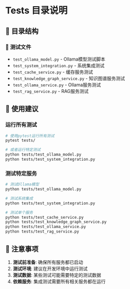 # Tests 目录说明

## 📁 目录结构

### 🧪 **测试文件**
- `test_ollama_model.py` - Ollama模型测试脚本
- `test_system_integration.py` - 系统集成测试
- `test_cache_service.py` - 缓存服务测试
- `test_knowledge_graph_service.py` - 知识图谱服务测试
- `test_ollama_service.py` - Ollama服务测试
- `test_rag_service.py` - RAG服务测试

## 🎯 **使用建议**

### 运行所有测试
```bash
# 使用pytest运行所有测试
pytest tests/

# 或者运行特定测试
python tests/test_ollama_model.py
python tests/test_system_integration.py
```

### 测试特定服务
```bash
# 测试Ollama模型
python tests/test_ollama_model.py

# 测试系统集成
python tests/test_system_integration.py

# 测试单个服务
python tests/test_cache_service.py
python tests/test_knowledge_graph_service.py
python tests/test_ollama_service.py
python tests/test_rag_service.py
```

## 📝 **注意事项**

1. **测试前准备**: 确保所有服务都已启动
2. **测试环境**: 建议在开发环境中运行测试
3. **测试数据**: 某些测试可能需要特定的测试数据
4. **依赖服务**: 集成测试需要所有相关服务都在运行
